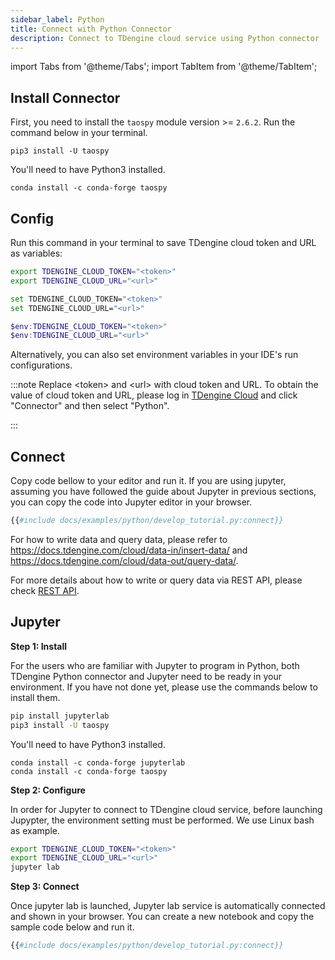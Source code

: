 ```yaml
---
sidebar_label: Python
title: Connect with Python Connector
description: Connect to TDengine cloud service using Python connector
---
```


<!-- exclude -->
import Tabs from '@theme/Tabs';
import TabItem from '@theme/TabItem';

<!-- exclude-end -->
## Install Connector

First, you need to install the `taospy` module version >= `2.6.2`. Run the command below in your terminal.

<Tabs defaultValue="pip" groupID="package">
<TabItem value="pip" label="pip">

```
pip3 install -U taospy
```
You'll need to have Python3 installed.

</TabItem>
<TabItem value="conda" label="conda">

```
conda install -c conda-forge taospy
```

</TabItem>
</Tabs>

## Config

Run this command in your terminal to save TDengine cloud token and URL as variables:

<Tabs defaultValue="bash">
<TabItem value="bash" label="Bash">

```bash
export TDENGINE_CLOUD_TOKEN="<token>"
export TDENGINE_CLOUD_URL="<url>"
```

</TabItem>
<TabItem value="cmd" label="CMD">

```bash
set TDENGINE_CLOUD_TOKEN="<token>"
set TDENGINE_CLOUD_URL="<url>"
```

</TabItem>
<TabItem value="powershell" label="Powershell">

```powershell
$env:TDENGINE_CLOUD_TOKEN="<token>"
$env:TDENGINE_CLOUD_URL="<url>"
```

</TabItem>
</Tabs>


Alternatively, you can also set environment variables in your IDE's run configurations.


<!-- exclude -->
:::note
Replace  <token\> and <url\> with cloud token and URL.
To obtain the value of cloud token and URL, please log in [TDengine Cloud](https://cloud.tdengine.com) and click "Connector" and then select "Python".

:::
<!-- exclude-end -->

## Connect

Copy code bellow to your editor and run it. If you are using jupyter, assuming you have followed the guide about Jupyter in previous sections, you can copy the code into Jupyter editor in your browser.

```python
{{#include docs/examples/python/develop_tutorial.py:connect}}
```

For how to write data and query data, please refer to <https://docs.tdengine.com/cloud/data-in/insert-data/> and <https://docs.tdengine.com/cloud/data-out/query-data/>.

For more details about how to write or query data via REST API, please check [REST API](https://docs.tdengine.com/cloud/programming/connector/rest-api/).

## Jupyter

**Step 1: Install**

For the users who are familiar with Jupyter to program in Python, both TDengine Python connector and Jupyter need to be ready in your environment. If you have not done yet, please use the commands below to install them.

<Tabs defaultValue="pip" groupID="package">
<TabItem value="pip" label="pip">

```bash
pip install jupyterlab
pip3 install -U taospy
```

You'll need to have Python3 installed.

</TabItem>
<TabItem value="conda" label="conda">

```
conda install -c conda-forge jupyterlab
conda install -c conda-forge taospy
```

</TabItem>
</Tabs>

**Step 2: Configure**

In order for Jupyter to connect to TDengine cloud service, before launching Jupypter, the environment setting must be performed. We use Linux bash as example.

```bash
export TDENGINE_CLOUD_TOKEN="<token>"
export TDENGINE_CLOUD_URL="<url>"
jupyter lab
```

**Step 3: Connect**

Once jupyter lab is launched, Jupyter lab service is automatically connected and shown in your browser. You can create a new notebook and copy the sample code below and run it.

```python
{{#include docs/examples/python/develop_tutorial.py:connect}}
```

